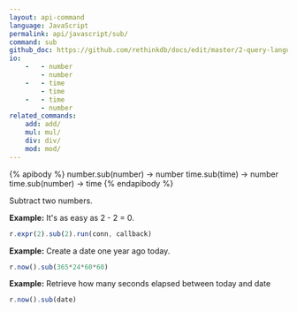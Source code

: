 ```yaml
---
layout: api-command 
language: JavaScript
permalink: api/javascript/sub/
command: sub
github_doc: https://github.com/rethinkdb/docs/edit/master/2-query-language/api/javascript/math-and-logic/sub.md
io:
    -   - number
        - number
    -   - time
        - time
    -   - time
        - number
related_commands:
    add: add/
    mul: mul/
    div: div/
    mod: mod/
---
```


{% apibody %}
number.sub(number) → number
time.sub(time) → number
time.sub(number) → time
{% endapibody %}

Subtract two numbers.

__Example:__ It's as easy as 2 - 2 = 0.

```js
r.expr(2).sub(2).run(conn, callback)
```


__Example:__ Create a date one year ago today.

```js
r.now().sub(365*24*60*60)
```


__Example:__ Retrieve how many seconds elapsed between today and date

```js
r.now().sub(date)
```

